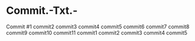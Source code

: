 # Commit.-Txt.-
Commit #1
commit2
commit3
commit4
commit5
commit6
commit7
commit8
commit9
commit10
commit11
commit1
commit2
commit3
commit4
commit5
